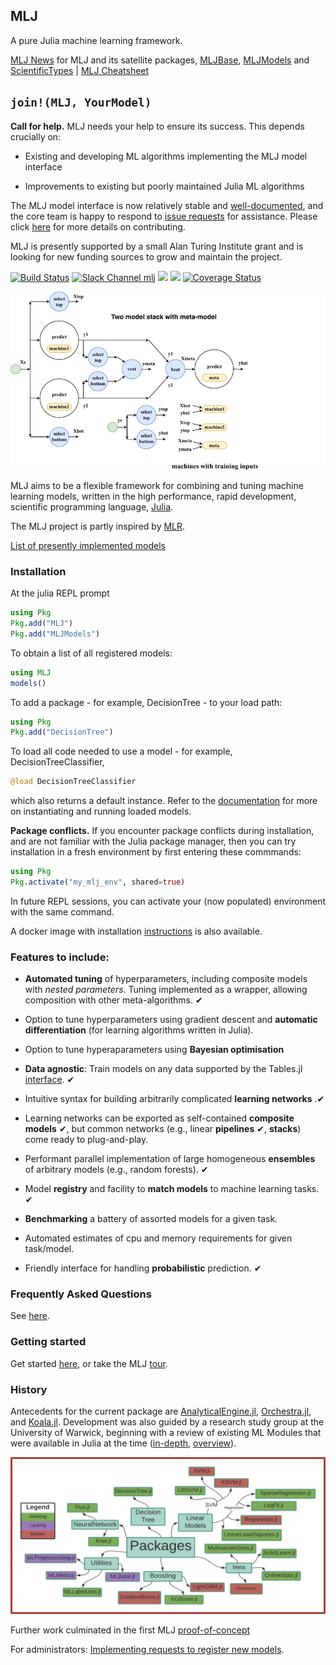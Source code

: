 ## MLJ

A pure Julia machine learning framework.

[MLJ News](https://github.com/alan-turing-institute/MLJ.jl/blob/master/docs/src/NEWS.md) for  MLJ and its satellite packages, [MLJBase](https://github.com/alan-turing-institute/MLJModels.jl), [MLJModels](https://github.com/alan-turing-institute/MLJModels.jl) and [ScientificTypes](https://github.com/alan-turing-institute/ScientificTypes.jl) | [MLJ Cheatsheet](docs/src/mlj_cheatsheet.md)

## `join!(MLJ, YourModel)`

**Call for help.** MLJ needs your help to ensure its success. This depends
crucially on:

- Existing and developing ML algorithms implementing the MLJ model interface

- Improvements to existing but poorly maintained Julia ML algorithms 

The MLJ model interface is now relatively stable and
[well-documented](https://alan-turing-institute.github.io/MLJ.jl/dev/adding_models_for_general_use/),
and the core team is happy to respond to [issue requests](https://github.com/alan-turing-institute/MLJ.jl/issues) for
assistance. Please click [here](CONTRIBUTE.md) for more details on
contributing.

MLJ is presently supported by a small Alan Turing Institute grant and is looking for new funding sources to grow and maintain the project.

[![Build Status](https://travis-ci.com/alan-turing-institute/MLJ.jl.svg?branch=master)](https://travis-ci.com/alan-turing-institute/MLJ.jl)
[![Slack Channel mlj](https://img.shields.io/badge/chat-on%20slack-yellow.svg)](https://slackinvite.julialang.org/)
[![](https://img.shields.io/badge/docs-dev-blue.svg)](https://alan-turing-institute.github.io/MLJ.jl/dev/)
[![](https://img.shields.io/badge/docs-stable-blue.svg)](https://alan-turing-institute.github.io/MLJ.jl/stable/)
[![Coverage Status](https://coveralls.io/repos/github/alan-turing-institute/MLJ.jl/badge.svg?branch=master)](https://coveralls.io/github/alan-turing-institute/MLJ.jl?branch=master)

![](docs/src/two_model_stack.png)

MLJ aims to be a flexible framework for combining and tuning machine
learning models, written in the high performance, rapid development,
scientific programming language, [Julia](https://julialang.org). 

The MLJ project is partly inspired by [MLR](https://mlr.mlr-org.com/index.html).

[List of presently implemented models](https://github.com/alan-turing-institute/MLJModels.jl/tree/master/src/registry/Models.toml)
  

### Installation

At the julia REPL prompt

```julia
using Pkg
Pkg.add("MLJ")
Pkg.add("MLJModels")
```

To obtain a list of all registered models:

```julia
using MLJ
models()
```

To add a package - for example,  DecisionTree - to your load path:

```julia
using Pkg
Pkg.add("DecisionTree")
```

To load all code needed to use a model - for example, DecisionTreeClassifier,

```julia
@load DecisionTreeClassifier
```

which also returns a default instance. Refer to the
[documentation](https://alan-turing-institute.github.io/MLJ.jl/stable/)
for more on instantiating and running loaded models.


**Package conflicts.** If you encounter package conflicts during
installation, and are not familiar with the Julia package manager,
then you can try installation in a fresh environment by first entering
these commmands:


```julia
using Pkg
Pkg.activate("my_mlj_env", shared=true)
```

In future REPL sessions, you can activate your (now populated)
environment with the same command.


A docker image with installation
[instructions](https://github.com/ysimillides/mlj-docker) is also
available.


### Features to include:

- **Automated tuning** of hyperparameters, including
  composite models with *nested parameters*. Tuning implemented as a
  wrapper, allowing composition with other meta-algorithms. &#10004;

- Option to tune hyperparameters using gradient descent and **automatic
	differentiation** (for learning algorithms written in Julia).
	
- Option to tune hyperaparameters using **Bayesian optimisation**

- **Data agnostic**: Train models on any data supported by the Tables.jl 
[interface](https://github.com/JuliaData/Tables.jl). &#10004;

- Intuitive syntax for building arbitrarily complicated
  **learning networks** .&#10004;
  
- Learning networks can be exported as self-contained **composite models** &#10004;, but
  common networks (e.g., linear **pipelines** &#10004;, **stacks**) come ready to plug-and-play.

- Performant parallel implementation of large homogeneous **ensembles**
  of arbitrary models (e.g., random forests). &#10004;

- Model **registry** and facility to **match models** to machine learning
  tasks. &#10004;

- **Benchmarking** a battery of assorted models for a given task.

- Automated estimates of cpu and memory requirements for given task/model.

- Friendly interface for handling **probabilistic** prediction. &#10004;


### Frequently Asked Questions

See [here](docs/src/frequently_asked_questions.md).


### Getting started

Get started
[here](https://alan-turing-institute.github.io/MLJ.jl/stable/),
or take the MLJ [tour](/examples/tour/tour.ipynb).


### History

Antecedents for the current package are
[AnalyticalEngine.jl](https://github.com/tlienart/AnalyticalEngine.jl),
[Orchestra.jl](https://github.com/svs14/Orchestra.jl), and
[Koala.jl](https://github.com/ablaom/Koala.jl). Development was also
guided by a research study group at the University of Warwick,
beginning with a review of existing ML Modules that were available in
Julia at the time
([in-depth](https://github.com/dominusmi/Julia-Machine-Learning-Review/tree/master/Educational),
[overview](https://github.com/dominusmi/Julia-Machine-Learning-Review/tree/master/Package%20Review)).

![alt text](material/packages.jpg)

Further work culminated in the first MLJ
[proof-of-concept](https://github.com/alan-turing-institute/MLJ.jl/tree/poc)

For administrators: [Implementing requests to register new models](REGISTRY.md).
